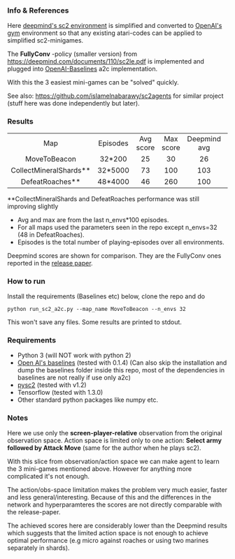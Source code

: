 ### Info & References

Here [deepmind's sc2 environment](https://github.com/deepmind/pysc2/) is simplified and converted
to [OpenAI's gym](https://github.com/openai/gym) environment  so that any existing atari-codes can be applied to simplified sc2-minigames.

The **FullyConv** -policy (smaller version) from https://deepmind.com/documents/110/sc2le.pdf is implemented and plugged into
[OpenAI-Baselines](https://github.com/openai/baselines) a2c implementation.

With this the 3 easiest mini-games can be "solved" quickly.

See also: https://github.com/islamelnabarawy/sc2agents for similar project (stuff here was done independently but later).

### Results

<table align="center">
  <tr>
    <td align="center">Map</td>
    <td align="center">Episodes</td>
    <td align="center">Avg score</td>
    <td align="center">Max score</td>
    <td align="center">Deepmind avg</td>
    <td align="center">Deepmind max</td>
  </tr>
  <tr>
    <td align="center">MoveToBeacon</td>
    <td align="center">32*200</td>
    <td align="center">25</td>
    <td align="center">30</td>
    <td align="center">26</td>
    <td align="center">45</td>
  </tr>
  <tr>
    <td align="center">CollectMineralShards**</td>
    <td align="center">32*5000</td>
    <td align="center">73</td>
    <td align="center">100</td>
    <td align="center">103</td>
    <td align="center">134</td>
  </tr>
    <tr>
      <td align="center">DefeatRoaches**</td>
      <td align="center">48*4000</td>
      <td align="center">46</td>
      <td align="center">260</td>
      <td align="center">100</td>
      <td align="center">355</td>
    </tr>
</table>

**CollectMineralShards and DefeatRoaches performance was still improving slightly

- Avg and max are from the last n_envs*100 episodes.
- For all maps used the parameters seen in the repo except n_envs=32 (48 in DefeatRoaches).
- Episodes is the total number of playing-episodes over all environments.

Deepmind scores are shown for comparison.
They are the FullyConv ones reported in the [release paper](https://deepmind.com/documents/110/sc2le.pdf).

### How to run
Install the requirements (Baselines etc) below, clone the repo and do

`python run_sc2_a2c.py --map_name MoveToBeacon --n_envs 32`

This won't save any files. Some results are printed to stdout.

### Requirements
- Python 3 (will NOT work with python 2)
- [Open AI's baselines](https://github.com/openai/baselines) (tested with 0.1.4)
(Can also skip the installation and dump the baselines folder inside this repo, most of the dependencies in baselines are not really if use only a2c)
- [pysc2](https://github.com/deepmind/pysc2/) (tested with v1.2)
- Tensorflow (tested with 1.3.0)
- Other standard python packages like numpy etc.



### Notes
Here we use only the **screen-player-relative** observation from the original observation space.
Action space is limited only to one action: **Select army followed by Attack Move** (same for the author when he plays sc2).

With this slice from observation/action space we can make agent to learn the 3 mini-games mentioned above.
However for anything more complicated it's not enough.

The action/obs-space limitation makes the problem very much easier, faster and less general/interesting.
Because of this and the differences in the network and hyperparamteres the scores are not directly comparable with the release-paper.

The achieved scores here are considerably lower than the Deepmind results
which suggests that the limited action space is not enough to achieve optimal performance (e.g micro against roaches or using two marines separately in shards).